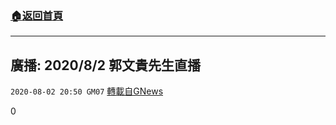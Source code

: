 ###  [:house:返回首頁](https://github.com/ourhimalayas/txt)
---

## 廣播: 2020/8/2 郭文貴先生直播
`2020-08-02 20:50 GM07` [轉載自GNews](https://gnews.org/zh-hant/283469/)

0

